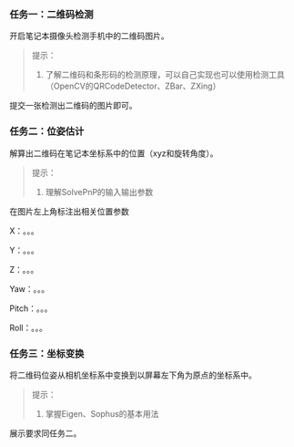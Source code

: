 ### 任务一：二维码检测

开启笔记本摄像头检测手机中的二维码图片。

> 提示：
>
> 1. 了解二维码和条形码的检测原理，可以自己实现也可以使用检测工具（OpenCV的QRCodeDetector、ZBar、ZXing）

提交一张检测出二维码的图片即可。

### 任务二：位姿估计

解算出二维码在笔记本坐标系中的位置（xyz和旋转角度）。

> 提示：
>
> 1. 理解SolvePnP的输入输出参数

在图片左上角标注出相关位置参数

X：。。。

Y：。。。

Z：。。。

Yaw：。。。

Pitch：。。。

Roll：。。。

### 任务三：坐标变换

将二维码位姿从相机坐标系中变换到以屏幕左下角为原点的坐标系中。

> 提示：
>
> 1. 掌握Eigen、Sophus的基本用法

展示要求同任务二。